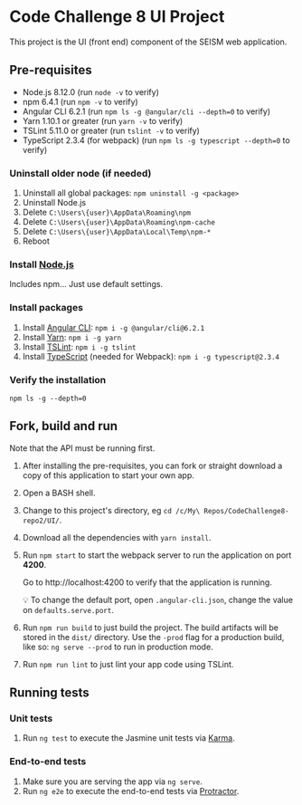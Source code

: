 # Code Challenge 8 UI Project

This project is the UI (front end) component of the SEISM web application.

## Pre-requisites

* Node.js 8.12.0 (run `node -v` to verify)
* npm 6.4.1 (run `npm -v` to verify)
* Angular CLI 6.2.1 (run `npm ls -g @angular/cli --depth=0` to verify)
* Yarn 1.10.1 or greater (run `yarn -v` to verify)
* TSLint 5.11.0 or greater  (run `tslint -v` to verify)
* TypeScript 2.3.4 (for webpack) (run `npm ls -g typescript --depth=0` to verify)

### Uninstall older node (if needed)

1. Uninstall all global packages: `npm uninstall -g <package>`
2. Uninstall Node.js
3. Delete `C:\Users\{user}\AppData\Roaming\npm`
4. Delete `C:\Users\{user}\AppData\Roaming\npm-cache`
5. Delete `C:\Users\{user}\AppData\Local\Temp\npm-*`
6. Reboot

### Install [Node.js](https://nodejs.org/)

Includes npm... Just use default settings.

### Install packages

1. Install [Angular CLI](https://angular.io/): `npm i -g @angular/cli@6.2.1`
2. Install [Yarn](https://yarnpkg.com/): `npm i -g yarn`
3. Install [TSLint](https://palantir.github.io/tslint/): `npm i -g tslint`
4. Install [TypeScript](https://www.npmjs.com/package/typescript) (needed for Webpack): `npm i -g typescript@2.3.4`


### Verify the installation

```
npm ls -g --depth=0
```

## Fork, build and run

Note that the API must be running first.

1. After installing the pre-requisites, you can fork or straight download a copy of this application to start your own app.
2. Open a BASH shell.
3. Change to this project's directory, eg `cd /c/My\ Repos/CodeChallenge8-repo2/UI/`.
4. Download all the dependencies with `yarn install`.
5. Run `npm start` to start the webpack server to run the application on port **4200**.

    Go to http://localhost:4200 to verify that the application is running.

    :bulb: To change the default port, open `.angular-cli.json`, change the value on `defaults.serve.port`.
    
6. Run `npm run build` to just build the project. The build artifacts will be stored in the `dist/` directory. Use the `-prod` flag for a production build, like so: `ng serve --prod` to run in production mode.
7. Run `npm run lint` to just lint your app code using TSLint.

## Running tests

### Unit tests
  
1. Run `ng test` to execute the Jasmine unit tests via [Karma](https://karma-runner.github.io).

### End-to-end tests

1. Make sure you are serving the app via `ng serve`.
2. Run `ng e2e` to execute the end-to-end tests via [Protractor](http://www.protractortest.org/).

